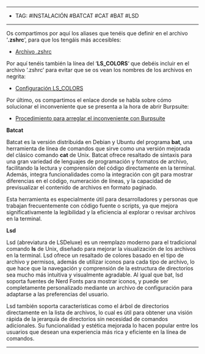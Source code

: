 
----
- TAG: #INSTALACIÓN #BATCAT #CAT #BAT #LSD
-----
Os compartimos por aquí los aliases que tenéis que definir en el archivo ‘**.zshrc**‘, para que los tengáis más accesibles:

- [Archivo .zshrc](https://pastebin.com/QGvVx3wG "Aliases Zshrc")

Por aquí tenéis también la línea del ‘**LS_COLORS**‘ que debéis incluir en el archivo ‘.zshrc’ para evitar que se os vean los nombres de los archivos en negrita:

- [Configuración LS_COLORS](https://pastes.io/xsqk9oi1hz "Configuración LS_COLORS")

Por último, os compartimos el enlace donde se habla sobre cómo solucionar el inconveniente que se presenta a la hora de abrir Burpsuite:

- [Procedimiento para arreglar el inconveniente con Burpsuite](https://medium.com/@neat_mahogany_porcupine_191/burpsuite-no-longer-launches-after-parrot-upgrade-d1c6b17cb70d)

**Batcat**

Batcat es la versión distribuida en Debian y Ubuntu del programa **bat**, una herramienta de línea de comandos que sirve como una versión mejorada del clásico comando **cat** de Unix. Batcat ofrece resaltado de sintaxis para una gran variedad de lenguajes de programación y formatos de archivo, facilitando la lectura y comprensión del código directamente en la terminal. Además, integra funcionalidades como la integración con git para mostrar diferencias en el código, numeración de líneas, y la capacidad de previsualizar el contenido de archivos en formato paginado.

Esta herramienta es especialmente útil para desarrolladores y personas que trabajan frecuentemente con código fuente o scripts, ya que mejora significativamente la legibilidad y la eficiencia al explorar o revisar archivos en la terminal.

**Lsd**

Lsd (abreviatura de LSDeluxe) es un reemplazo moderno para el tradicional comando **ls** de Unix, diseñado para mejorar la visualización de los archivos en la terminal. Lsd ofrece un resaltado de colores basado en el tipo de archivo y permisos, además de utilizar iconos para cada tipo de archivo, lo que hace que la navegación y comprensión de la estructura de directorios sea mucho más intuitiva y visualmente agradable. Al igual que bat, lsd soporta fuentes de Nerd Fonts para mostrar iconos, y puede ser completamente personalizado mediante un archivo de configuración para adaptarse a las preferencias del usuario.

Lsd también soporta características como el árbol de directorios directamente en la lista de archivos, lo cual es útil para obtener una visión rápida de la jerarquía de directorios sin necesidad de comandos adicionales. Su funcionalidad y estética mejorada lo hacen popular entre los usuarios que desean una experiencia más rica y eficiente en la línea de comandos.

-----

